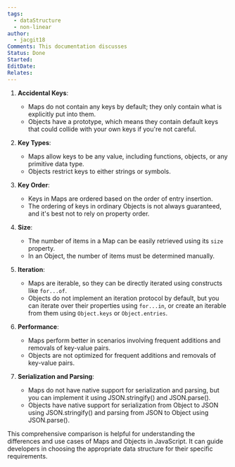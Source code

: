 ```yaml
---
tags:
  - dataStructure
  - non-linear
author:
  - jacgit18
Comments: This documentation discusses
Status: Done
Started: 
EditDate: 
Relates:
---
```

1. **Accidental Keys**:
   - Maps do not contain any keys by default; they only contain what is explicitly put into them.
   - Objects have a prototype, which means they contain default keys that could collide with your own keys if you're not careful.

2. **Key Types**:
   - Maps allow keys to be any value, including functions, objects, or any primitive data type.
   - Objects restrict keys to either strings or symbols.

3. **Key Order**:
   - Keys in Maps are ordered based on the order of entry insertion.
   - The ordering of keys in ordinary Objects is not always guaranteed, and it's best not to rely on property order.

4. **Size**:
   - The number of items in a Map can be easily retrieved using its `size` property.
   - In an Object, the number of items must be determined manually.

5. **Iteration**:
   - Maps are iterable, so they can be directly iterated using constructs like `for...of`.
   - Objects do not implement an iteration protocol by default, but you can iterate over their properties using `for...in`, or create an iterable from them using `Object.keys` or `Object.entries`.

6. **Performance**:
   - Maps perform better in scenarios involving frequent additions and removals of key-value pairs.
   - Objects are not optimized for frequent additions and removals of key-value pairs.

7. **Serialization and Parsing**:
   - Maps do not have native support for serialization and parsing, but you can implement it using JSON.stringify() and JSON.parse().
   - Objects have native support for serialization from Object to JSON using JSON.stringify() and parsing from JSON to Object using JSON.parse().

This comprehensive comparison is helpful for understanding the differences and use cases of Maps and Objects in JavaScript. It can guide developers in choosing the appropriate data structure for their specific requirements.